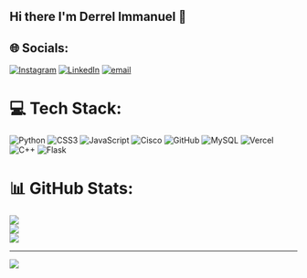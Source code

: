 ## Hi there I'm Derrel Immanuel 👋


## 🌐 Socials:
[![Instagram](https://img.shields.io/badge/Instagram-%23E4405F.svg?logo=Instagram&logoColor=white)](https://instagram.com/derrelimmanuel04) [![LinkedIn](https://img.shields.io/badge/LinkedIn-%230077B5.svg?logo=linkedin&logoColor=white)]((https://www.linkedin.com/in/derrel-fx/)) [![email](https://img.shields.io/badge/Email-D14836?logo=gmail&logoColor=white)](mailto:derrelimmanuel300@gmail.com) 

# 💻 Tech Stack:
![Python](https://img.shields.io/badge/python-3670A0?style=for-the-badge&logo=python&logoColor=ffdd54) ![CSS3](https://img.shields.io/badge/css3-%231572B6.svg?style=for-the-badge&logo=css3&logoColor=white) ![JavaScript](https://img.shields.io/badge/javascript-%23323330.svg?style=for-the-badge&logo=javascript&logoColor=%23F7DF1E) ![Cisco](https://img.shields.io/badge/cisco-%23049fd9.svg?style=for-the-badge&logo=cisco&logoColor=black) ![GitHub](https://img.shields.io/badge/github-%23121011.svg?style=for-the-badge&logo=github&logoColor=white) ![MySQL](https://img.shields.io/badge/mysql-4479A1.svg?style=for-the-badge&logo=mysql&logoColor=white) ![Vercel](https://img.shields.io/badge/vercel-%23000000.svg?style=for-the-badge&logo=vercel&logoColor=white) ![C++](https://img.shields.io/badge/c++-%2300599C.svg?style=for-the-badge&logo=c%2B%2B&logoColor=white) ![Flask](https://img.shields.io/badge/flask-%23000.svg?style=for-the-badge&logo=flask&logoColor=white)
# 📊 GitHub Stats:
![](https://github-readme-stats.vercel.app/api?username=derrelcodes&theme=dark&hide_border=false&include_all_commits=false&count_private=false)<br/>
![](https://nirzak-streak-stats.vercel.app/?user=derrelcodes&theme=dark&hide_border=false)<br/>
![](https://github-readme-stats.vercel.app/api/top-langs/?username=derrelcodes&theme=dark&hide_border=false&include_all_commits=false&count_private=false&layout=compact)

---
[![](https://visitcount.itsvg.in/api?id=derrelcodes&icon=0&color=0)](https://visitcount.itsvg.in)

<!-- Proudly created with GPRM ( https://gprm.itsvg.in ) -->
